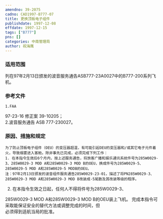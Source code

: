```yaml
---
amendno: 39-2075  
cadno: CAD1997-B777-07  
title: 更换顶板电子组件  
publishdate: 1997-12-08  
effdate: 1997-12-15  
tags: ["B777"]  
pns: []  
categories: 中南管理局  
author: 祝海鹰  
---
```

  
### 适用范围  
列在97年2月13日颁发的波音服务通告ASB777-23A0027中的B777-200系列飞机。  
  
<!--more-->  
### 参考文件  
    1.FAA  
97-23-16 修正案 39-10205；  
    2.波音服务通告 ASB 777-230027。  
  
### 原因、措施和规定  
    为了防止顶板电子组件（OEU）的变压器超温，有可能引起OEU的变压器和/或其它电子元件着火，导致烟雾进入客舱。除非事先已完成，必须完成下列工作：  
    1. 在本指令生效后6个月内，按上述服务通告，将旅客广播和娱乐通讯系统件号为285W0029-3、285W0029-3 MOD A和285W0029-3 MOD B的OEU，换成件号为285W0029-5、285W0029-5 MOD A和285W0029-5 MODB的OEU。  
    注：97年2月13日颁发的波音组件服务通告285W0029-23-01，描述了将PN285W0029-3、285W0029-3 MOD A和285W0029-3 MOD B改装成-5尾数及其改装等级的程序。  
2. 在本指令生效之日起，任何人不得将件号为285W0029-3、  
  
285W0029-3 MOD A和285W0029-3 MOD B的OEU装上飞机。      完成本指令可采取能保证安全的替代方法或调整完成的时间，但  
必须得到适航当局的批准。  
